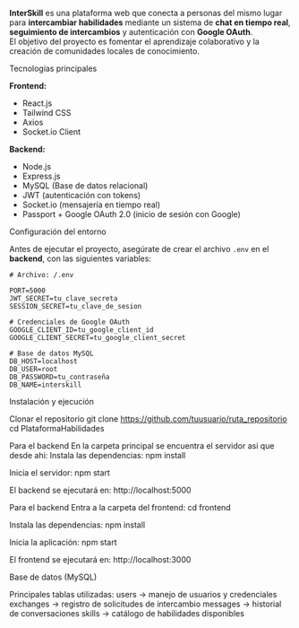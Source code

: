 **InterSkill** es una plataforma web que conecta a personas del mismo lugar para **intercambiar habilidades** mediante un sistema de **chat en tiempo real**, **seguimiento de intercambios** y autenticación con **Google OAuth**.  
El objetivo del proyecto es fomentar el aprendizaje colaborativo y la creación de comunidades locales de conocimiento.

Tecnologías principales

**Frontend:**
-  React.js
-  Tailwind CSS
-  Axios
-  Socket.io Client

**Backend:**
-  Node.js
-  Express.js
-  MySQL (Base de datos relacional)
-  JWT (autenticación con tokens)
-  Socket.io (mensajería en tiempo real)
-  Passport + Google OAuth 2.0 (inicio de sesión con Google)

Configuración del entorno

Antes de ejecutar el proyecto, asegúrate de crear el archivo `.env` en el **backend**, con las siguientes variables:

```env
# Archivo: /.env

PORT=5000
JWT_SECRET=tu_clave_secreta
SESSION_SECRET=tu_clave_de_sesion

# Credenciales de Google OAuth
GOOGLE_CLIENT_ID=tu_google_client_id
GOOGLE_CLIENT_SECRET=tu_google_client_secret

# Base de datos MySQL
DB_HOST=localhost
DB_USER=root
DB_PASSWORD=tu_contraseña
DB_NAME=interskill 
```
Instalación y ejecución

Clonar el repositorio
git clone https://github.com/tuusuario/ruta_repositorio
cd PlataformaHabilidades

Para el backend
En la carpeta principal se encuentra el servidor asi que desde ahi:
Instala las dependencias:
npm install

Inicia el servidor:
npm start

El backend se ejecutará en:
http://localhost:5000

Para el backend
Entra a la carpeta del frontend:
cd frontend

Instala las dependencias:
npm install

Inicia la aplicación:
npm start

El frontend se ejecutará en:
http://localhost:3000


Base de datos (MySQL)

Principales tablas utilizadas:
users → manejo de usuarios y credenciales
exchanges → registro de solicitudes de intercambio
messages → historial de conversaciones
skills → catálogo de habilidades disponibles